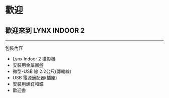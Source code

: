 # 歡迎

## 歡迎來到 LYNX INDOOR 2

------------------------

包裝內容

* Lynx Indoor 2 攝影機
* 安裝用金屬圓盤
* 微型-USB 線 2.2公尺\(傳輸線\)
* USB 電源適配器\(插座\)
* 安裝用螺釘和錨
* 歡迎書


